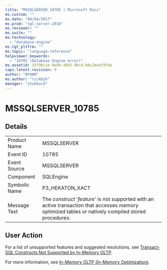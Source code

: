 ```yaml
---
title: "MSSQLSERVER_10785 | Microsoft Docs"
ms.custom: ""
ms.date: "04/04/2017"
ms.prod: "sql-server-2016"
ms.reviewer: ""
ms.suite: ""
ms.technology: 
  - "database-engine"
ms.tgt_pltfrm: ""
ms.topic: "language-reference"
helpviewer_keywords: 
  - "10785 (Database Engine error)"
ms.assetid: 32f96c1e-9e94-4603-9bcd-b0c2e4af9fda
caps.latest.revision: 9
author: "BYHAM"
ms.author: "rickbyh"
manager: "jhubbard"
---
```

# MSSQLSERVER_10785
  
## Details  
  
|||  
|-|-|  
|Product Name|MSSQLSERVER|  
|Event ID|10785|  
|Event Source|MSSQLSERVER|  
|Component|SQLEngine|  
|Symbolic Name|P3_HEKATON_XACT|  
|Message Text|The *construct* '*feature*' is not supported with an active transaction that accesses memory optimized tables or natively compiled stored procedures.|  
  
## User Action  
For a list of unsupported features and suggested resolutions, see [Transact-SQL Constructs Not Supported by In-Memory OLTP](~/relational-databases/in-memory-oltp/transact-sql-constructs-not-supported-by-in-memory-oltp.md).  
  
For more information, see [In-Memory OLTP &#40;In-Memory Optimization&#41;](~/relational-databases/in-memory-oltp/in-memory-oltp-in-memory-optimization.md).  
  

